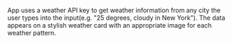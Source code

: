 App uses a weather API key to get weather information from any city the user types into the input(e.g. "25 degrees, cloudy in New York"). The data appears on a stylish weather card with an appropriate image for each weather pattern.

